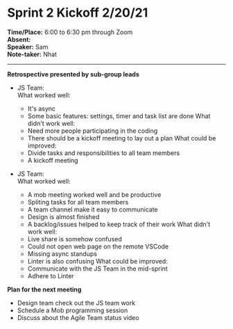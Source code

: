 # Sprint 2 Kickoff 2/20/21
**Time/Place:** 6:00 to 6:30 pm through Zoom <br/>
**Absent:**  <br/>
**Speaker:** Sam <br/>
**Note-taker:** Nhat <br/>
***
**Retrospective presented by sub-group leads**
* JS Team: <br/>
  What worked well:
  - It's async
  - Some basic features: settings, timer and task list are done
  What didn't work well:
  - Need more people participating in the coding
  - There should be a kickoff meeting to lay out a plan
  What could be improved:
  - Divide tasks and responsibilities to all team members
  - A kickoff meeting

* JS Team: <br/>
  What worked well:
  - A mob meeting worked well and be productive
  - Spliting tasks for all team members
  - A team channel make it easy to communicate
  - Design is almost finished
  - A backlog/issues helped to keep track of their work
  What didn't work well:
  - Live share is somehow confused
  - Could not open web page on the remote VSCode
  - Missing async standups
  - Linter is also confusing
  What could be improved:
  - Communicate with the JS Team in the mid-sprint
  - Adhere to Linter


**Plan for the next meeting**
  - Design team check out the JS team work
  - Schedule a Mob programming session
  - Discuss about the Agile Team status video